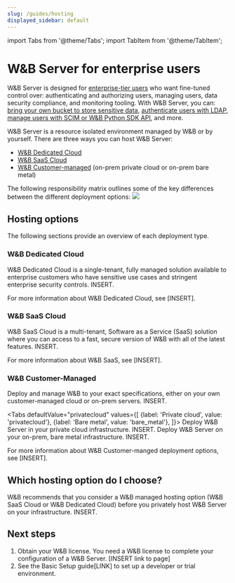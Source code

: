 ```yaml
---
slug: /guides/hosting
displayed_sidebar: default
---
```

import Tabs from '@theme/Tabs';
import TabItem from '@theme/TabItem';

# W&B Server for enterprise users

W&B Server is designed for [enterprise-tier users](https://wandb.ai/site/for-enterprise) who want fine-tuned control over: authenticating and authorizing users, managing users, data security compliance, and monitoring tooling. With W&B Server, you can: [bring your own bucket to store sensitive data](./secure-storage-connector.md), [authenticate users with LDAP](./ldap.md), [manage users with SCIM or W&B Python SDK API](./scim.md), and more. 

W&B Server is a resource isolated environment managed by W&B or by yourself. There are three ways you can host W&B Server:
* [W&B Dedicated Cloud](#wb-dedicated-cloud)
* [W&B SaaS Cloud](#wb-saas-cloud)
* [W&B Customer-managed](#wb-customer-managed) (on-prem private cloud or on-prem bare metal)

The following responsibility matrix outlines some of the key differences between the different deployment options:
![](/images/hosting/shared_responsibility_matrix.png)



## Hosting options
The following sections provide an overview of each deployment type. 

### W&B Dedicated Cloud
W&B Dedicated Cloud is a single-tenant, fully managed solution available to enterprise customers who have sensitive use cases and stringent enterprise security controls. INSERT.


For more information about W&B Dedicated Cloud, see [INSERT].

### W&B SaaS Cloud
W&B SaaS Cloud is a multi-tenant, Software as a Service (SaaS) solution where you can access to a fast, secure version of W&B with all of the latest features. INSERT.

For more information about W&B SaaS, see [INSERT].

### W&B Customer-Managed
Deploy and manage W&B to your exact specifications, either on your own customer-managed cloud or on-prem servers. INSERT.

<Tabs
  defaultValue="privatecloud"
  values={[
    {label: 'Private cloud', value: 'privatecloud'},
    {label: 'Bare metal', value: 'bare_metal'},
  ]}>
  <TabItem value="privatecloud">Deploy W&B Server in your private cloud infrastructure. INSERT.</TabItem>
  <TabItem value="bare_metal">Deploy W&B Server on your on-prem, bare metal infrastructure. INSERT.</TabItem>
</Tabs>

For more information about W&B Customer-manged deployment options, see [INSERT].

## Which hosting option do I choose?
W&B recommends that you consider a W&B managed hosting option (W&B SaaS Cloud or W&B Dedicated Cloud) before you privately host W&B Server on your infrastructure. INSERT.


## Next steps

1. Obtain your W&B license. You need a W&B license to complete your configuration of a W&B Server. [INSERT link to page]
2. See the Basic Setup guide[LINK] to set up a developer or trial environment.